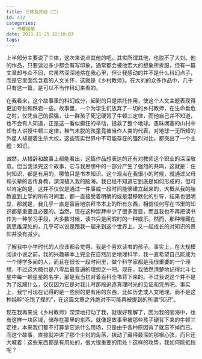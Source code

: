 ```yaml
---
title: 三体及其他（二）
id: 432
categories:
  - 书馨屡屡
date: 2011-11-25 22:10:03
tags:
---
```


上半部分主要说了三体，这次来说点其他的吧。其实所谓其他，也脱不了大刘。他的作品，只要读过多少都会有写印象，通常都会被他宏大的想象所折服，但有一篇文章却与众不同，它虽然深深地烙在我心里，但让我感动的并不是什么科幻点子，而是它里面包含着的人文关怀，这就是《乡村教师》。在大刘的众多作品中，几乎只有这一篇，是可以不当作科幻来看的。

在我看来，这个故事里的科幻成分，起到的只是烘托作用，使这个人文主题表现得更加夸张和跌宕一些。故事里，一个为学生们放弃了一切的乡村教师，在生命垂危之时，仅凭自己的倔强，让一群孩子死记硬背了牛顿三定律，而他自己并不知道，也不会有人知道，正是这一看似癫狂的举动，拯救了整个地球。愚昧闭塞的山村中却有人讲授牛顿三定律，稚气未脱的孩童竟被当作人类的代表，对地球一无所知的外星人却握着生杀大权，这些现实世界中不可能存在的强烈对比，都突出了一个主题：知识。

诚然，从措辞和故事上都能看出，这篇作品想表达的还有对教师这个职业的深深敬意。但当我读完这个故事，它与我思想中的一部分产生了强烈的共鸣，这就是：任何知识，都是有用的，哪怕只是书本知识。这个观点在我很小的时候，就通过父母和长辈的言传身教，深深植入我的脑海。我已经不知道它到底是如何形成的，但可以肯定的是，这并不仅仅是通过一件事或一段时间能够建立起来的，大概从我的胎教直到上学的所有时间里，都一直接受着明确的或是潜移默化的引导，结果也很明显，那就是，我几乎一直是盲目地崇拜书本上的所有东西，相信任何写在书里的知识都是重要且必要的。当然，现在这种崇拜中少了很多盲目，而且我也不再把读书作为一种学习手段，大多数时候，读书只是闲暇时的一种娱乐。然而，那种埋藏在我思维深处的，几乎可以说是跟我一起来到这个世界上，又一起成长的对知识的景仰并没有减少。

了解我中小学时代的人应该都会觉得，我是个喜欢读书的孩子。事实上，在大规模阅读小说之前，我的兴趣基本上完全在自然历史地理科学，我一直希望自己能成为一个博学多闻的人，而且在很长一段时间里，做个科学家都是我很重要的一个理想，不过这大概也是八零后最普遍的理想之一吧。现在，我依然清楚地记得北斗七星中每一颗星星的名字，那是我当初对着百科全书背下来的。不过我说这个并不是为了炫耀什么，仅仅因为它是对我儿时那段追逐真理时光的见证和凭吊吧。事实上，我宁可现在记得的是一些别的更有用的东西，比如历史或人文地理，而不是这种纯粹“吃饱了撑的”，在这篇文章之外绝对不可能再被提到的所谓“知识”。

现在我再来说《乡村教师》深深地打动了我，就很好理解了，因为我的脑海中，也有这样一块区域，储存在那里的东西，就像是故事里被那些孩子硬背下来的牛顿三定律，本来我们都不打算拿它派什么用场，只是由于各种原因背了就忘不掉而已。而这个故事，直接就冲进了那个尘封的角落，拨动了藏得最深的那根心弦，而且还大喊着：这些东西都是有用处的，很大很重要的用处！这样的攻势，我如何能抵挡呢？
